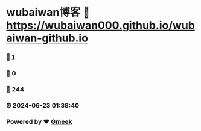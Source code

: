 # wubaiwan博客 :link: https://wubaiwan000.github.io/wubaiwan-github.io 
### :page_facing_up: [1](https://wubaiwan000.github.io/wubaiwan-github.io/tag.html) 
### :speech_balloon: 0 
### :hibiscus: 244 
### :alarm_clock: 2024-06-23 01:38:40 
### Powered by :heart: [Gmeek](https://github.com/Meekdai/Gmeek)
